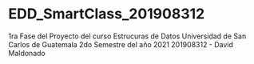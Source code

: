 # EDD_SmartClass_201908312
1ra Fase del Proyecto del curso Estrucuras de Datos
Universidad de San Carlos de Guatemala
2do Semestre del año 2021
201908312 - David Maldonado
